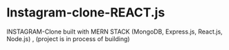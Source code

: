 # Instagram-clone-REACT.js
INSTAGRAM-Clone built with MERN STACK (MongoDB, Express.js, React.js, Node.js) , (project is in process of building)
